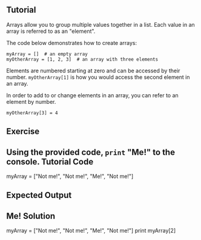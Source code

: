Tutorial
--------

Arrays allow you to group multiple values together in a list. Each value in an array is referred to as an "element".

The code below demonstrates how to create arrays:

    myArray = []  # an empty array
    myOtherArray = [1, 2, 3]  # an array with three elements

Elements are numbered starting at zero and can be accessed by their number. `myOtherArray[1]` is how you would access the second element in an array. 

In order to add to or change elements in an array, you can refer to an element by number.

    myOtherArray[3] = 4

Exercise
--------
Using the provided code, ```print``` "Me!" to the console.
Tutorial Code
-------------
myArray = ["Not me!", "Not me!", "Me!", "Not me!"]

Expected Output
---------------
Me!
Solution
--------
myArray = ["Not me!", "Not me!", "Me!", "Not me!"]
print myArray[2]
